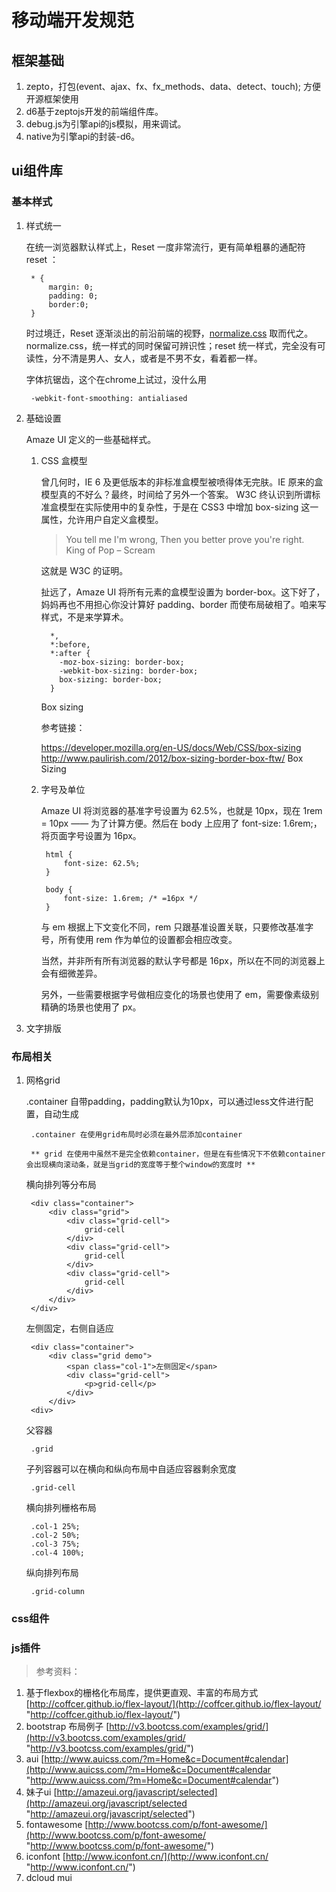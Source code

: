 # 移动端开发规范

## 框架基础
1. zepto，打包(event、ajax、fx、fx_methods、data、detect、touch); 方便开源框架使用
2. d6基于zeptojs开发的前端组件库。
3. debug.js为引擎api的js模拟，用来调试。
3. native为引擎api的封装-d6。

## ui组件库
### 基本样式
1. 样式统一
	
	在统一浏览器默认样式上，Reset 一度非常流行，更有简单粗暴的通配符 reset ：

		* {
		    margin: 0;
		    padding: 0;
		    border:0;
		}
	
	时过境迁，Reset 逐渐淡出的前沿前端的视野，[normalize.css](https://github.com/necolas/normalize.css) 取而代之。normalize.css，统一样式的同时保留可辨识性；reset 统一样式，完全没有可读性，分不清是男人、女人，或者是不男不女，看着都一样。

	字体抗锯齿，这个在chrome上试过，没什么用

		-webkit-font-smoothing: antialiased

2. 基础设置

	Amaze UI 定义的一些基础样式。

	1. CSS 盒模型
	
		曾几何时，IE 6 及更低版本的非标准盒模型被喷得体无完肤。IE 原来的盒模型真的不好么？最终，时间给了另外一个答案。 W3C 终认识到所谓标准盒模型在实际使用中的复杂性，于是在 CSS3 中增加 box-sizing 这一属性，允许用户自定义盒模型。
		
		> You tell me I'm wrong, Then you better prove you're right.  
		> King of Pop – Scream
		
		这就是 W3C 的证明。
		
		扯远了，Amaze UI 将所有元素的盒模型设置为 border-box。这下好了，妈妈再也不用担心你没计算好 padding、border 而使布局破相了。咱来写样式，不是来学算术。
		
			 *,
			 *:before,
			 *:after {
			   -moz-box-sizing: border-box;
			   -webkit-box-sizing: border-box;
			   box-sizing: border-box;
			 }
	
		Box sizing
		
		参考链接：
		
		https://developer.mozilla.org/en-US/docs/Web/CSS/box-sizing
		http://www.paulirish.com/2012/box-sizing-border-box-ftw/
		Box Sizing
	
	2. 字号及单位
	
		Amaze UI 将浏览器的基准字号设置为 62.5%，也就是 10px，现在 1rem = 10px —— 为了计算方便。然后在 body 上应用了 font-size: 1.6rem;，将页面字号设置为 16px。
			
			html {
			  	font-size: 62.5%;
			}
			
			body {
			  	font-size: 1.6rem; /* =16px */
			}
	
		与 em 根据上下文变化不同，rem 只跟基准设置关联，只要修改基准字号，所有使用 rem 作为单位的设置都会相应改变。
	
		当然，并非所有所有浏览器的默认字号都是 16px，所以在不同的浏览器上会有细微差异。
	
		另外，一些需要根据字号做相应变化的场景也使用了 em，需要像素级别精确的场景也使用了 px。
3. 文字排版


### 布局相关
1. 网格grid

	.container 自带padding，padding默认为10px，可以通过less文件进行配置，自动生成

		.container 在使用grid布局时必须在最外层添加container

		** grid 在使用中虽然不是完全依赖container，但是在有些情况下不依赖container会出现横向滚动条，就是当grid的宽度等于整个window的宽度时 **

	横向排列等分布局

		<div class="container">
			<div class="grid">
				<div class="grid-cell">
					grid-cell
				</div>
				<div class="grid-cell">
					grid-cell
				</div>
				<div class="grid-cell">
					grid-cell
				</div>
			</div>
		</div>

	左侧固定，右侧自适应
	
		<div class="container">
			<div class="grid demo">
				<span class="col-1">左侧固定</span>
				<div class="grid-cell">
					<p>grid-cell</p>
				</div>
			</div>
		<div>


	父容器

		.grid

	子列容器可以在横向和纵向布局中自适应容器剩余宽度

		.grid-cell

	横向排列栅格布局

		.col-1 25%;
		.col-2 50%;
		.col-3 75%;
		.col-4 100%;

	纵向排列布局

		.grid-column

### css组件


### js插件
		

> 参考资料：

1. 基于flexbox的栅格化布局库，提供更直观、丰富的布局方式 [http://coffcer.github.io/flex-layout/](http://coffcer.github.io/flex-layout/ "http://coffcer.github.io/flex-layout/")
2. bootstrap 布局例子  [http://v3.bootcss.com/examples/grid/](http://v3.bootcss.com/examples/grid/ "http://v3.bootcss.com/examples/grid/") 
3. aui [http://www.auicss.com/?m=Home&c=Document#calendar](http://www.auicss.com/?m=Home&c=Document#calendar "http://www.auicss.com/?m=Home&c=Document#calendar")
4. 妹子ui [http://amazeui.org/javascript/selected](http://amazeui.org/javascript/selected "http://amazeui.org/javascript/selected")
5. fontawesome  [http://www.bootcss.com/p/font-awesome/](http://www.bootcss.com/p/font-awesome/ "http://www.bootcss.com/p/font-awesome/")
6. iconfont [http://www.iconfont.cn/](http://www.iconfont.cn/ "http://www.iconfont.cn/")
7. dcloud mui
